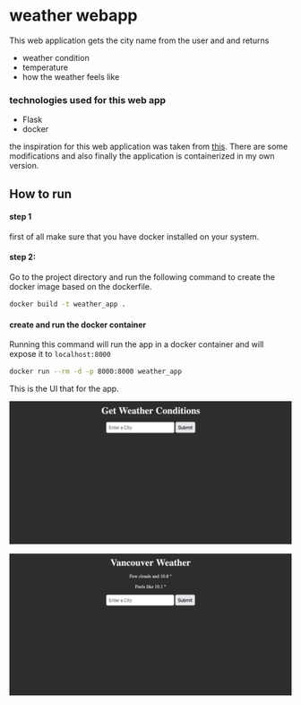 # weather webapp

This web application gets the city name from the user and and returns
* weather condition
* temperature
* how the weather feels like

### technologies used for this web app
* Flask 
* docker 

the inspiration for this web application was taken from [this](https://www.youtube.com/watch?v=jQjjqEjZK58). There are some modifications and also finally the application is containerized in my own version.

## How to run
#### step 1
first of all make sure that you have docker installed on your system. 

#### step 2:
Go to the project directory and run the following command to create the docker image based on the dockerfile.

```bash 
docker build -t weather_app .
```

#### create and run the docker container
Running this command will run the app in a docker container and will expose it to `localhost:8000`

```bash 
docker run --rm -d -p 8000:8000 weather_app
```

This is the UI that for the app. 


![alt text](<Before running the app.png>)


![alt text](<Vancouver weather.png>)